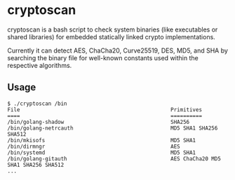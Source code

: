 # cryptoscan

cryptoscan is a bash script to check system binaries (like executables or
shared libraries) for embedded statically linked crypto implementations.

Currently it can detect AES, ChaCha20, Curve25519, DES, MD5, and SHA by
searching the binary file for well-known constants used within the
respective algorithms.

## Usage

```
$ ./cryptoscan /bin
File                                              	Primitives
====                                               	==========
/bin/golang-shadow                                	SHA256 
/bin/golang-netrcauth                             	MD5 SHA1 SHA256 SHA512 
/bin/mkisofs                                      	MD5 SHA1 
/bin/dirmngr                                      	AES 
/bin/systemd                                      	MD5 SHA1 
/bin/golang-gitauth                               	AES ChaCha20 MD5 SHA1 SHA256 SHA512 
...
```
